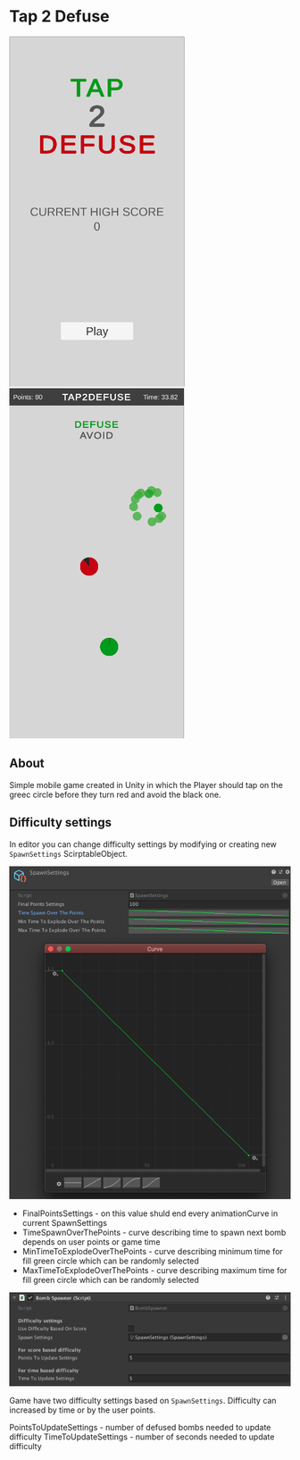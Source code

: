 # Tap 2 Defuse

![Menu](Readme/Menu.png) ![Game](Readme/Game.png)

## About

Simple mobile game created in Unity in which the Player should tap on the greec circle before they turn red and avoid the black one.

## Difficulty settings

In editor you can change difficulty settings by modifying or creating new `SpawnSettings` ScirptableObject.

![SpawnSettings](Readme/DiffSettings.png)

- FinalPointsSettings - on this value shuld end every animationCurve in current SpawnSettings
- TimeSpawnOverThePoints - curve describing time to spawn next bomb depends on user points or game time
- MinTimeToExplodeOverThePoints - curve describing minimum time for fill green circle which can be randomly selected
- MaxTimeToExplodeOverThePoints - curve describing maximum time for fill green circle which can be randomly selected

![SpawnSettings](Readme/DiffChoose.png)

Game have two difficulty settings based on `SpawnSettings`. 
Difficulty can increased by time or by the user points.

PointsToUpdateSettings - number of defused bombs needed to update difficulty
TimeToUpdateSettings - number of seconds needed to update difficulty
